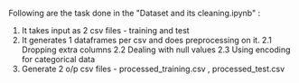 Following are the task done in the "Dataset and its cleaning.ipynb" :
1. It takes input as 2 csv files - training and test
2. It generates 1 dataframes per csv and does preprocessing on it.
  2.1 Dropping extra columns
  2.2 Dealing with null values
  2.3 Using encoding for categorical data
3. Generate 2 o/p csv files - processed_training.csv , processed_test.csv
